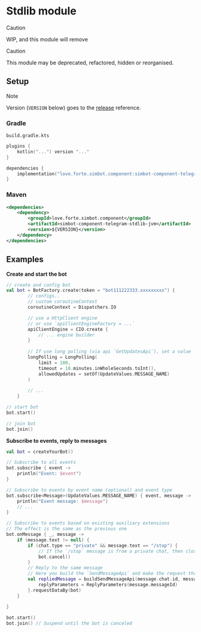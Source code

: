 # Stdlib module

> [!caution]
> WIP, and this module will remove

> [!caution]
> This module may be deprecated, refactored, hidden or reorganised.

## Setup

> [!note]
> Version (`VERSION` below) goes to the [release](https://github.com/simple-robot/simbot-component-telegram/releases) 
> reference.

### Gradle

`build.gradle.kts`

```kotlin
plugins {
    kotlin("...") version "..."
}

dependencies {
    implementation("love.forte.simbot.component:simbot-component-telegram-stdlib:$VERSION")
}
```

### Maven

```xml
<dependencies>
    <dependency>
        <groupId>love.forte.simbot.component</groupId>
        <artifactId>simbot-component-telegram-stdlib-jvm</artifactId>
        <version>${VERSION}</version>
    </dependency>
</dependencies>
```

## Examples

**Create and start the bot**

```Kotlin
// create and config bot
val bot = BotFactory.create(token = "bot111222333.xxxxxxxxx") {
        // configs..
        // custom coroutineContext
        coroutineContext = Dispatchers.IO

        // use a HttpClient engine
        // or use `apiClientEngineFactory = ...`
        apiClientEngine = CIO.create {
            // ... engine builder
        }
    
        // If use long polling (via api `GetUpdatesApi`), set a value
        longPolling = LongPolling(
            limit = 100,
            timeout = 10.minutes.inWholeSeconds.toInt(),
            allowedUpdates = setOf(UpdateValues.MESSAGE_NAME)
        )
        
        // ...
    }

// start bot
bot.start()

// join bot
bot.join()
```

**Subscribe to events, reply to messages**

```Kotlin
val bot = createYourBot()

// Subscribe to all events
bot.subscribe { event ->
    println("Event: $event")
}

// Subscribe to events by event name (optional) and event type
bot.subscribe<Message>(UpdateValues.MESSAGE_NAME) { event, message ->
    println("Event message: $message")
    // ...
}

// Subscribe to events based on existing auxiliary extensions
// The effect is the same as the previous one
bot.onMessage { _, message ->
    if (message.text != null) {
        if (chat.type == "private" && message.text == "/stop") {
            // If the `/stop` message is from a private chat, then close the bot
            bot.cancel()
        }
        // Reply to the same message
        // Here you build the `SendMessageApi` and make the request through the bot
        val repliedMessage = buildSendMessageApi(message.chat.id, message.text) {
            replyParameters = ReplyParameters(message.messageId)
        }.requestDataBy(bot)
    }
    
}

bot.start()
bot.join() // Suspend until the bot is canceled
```
